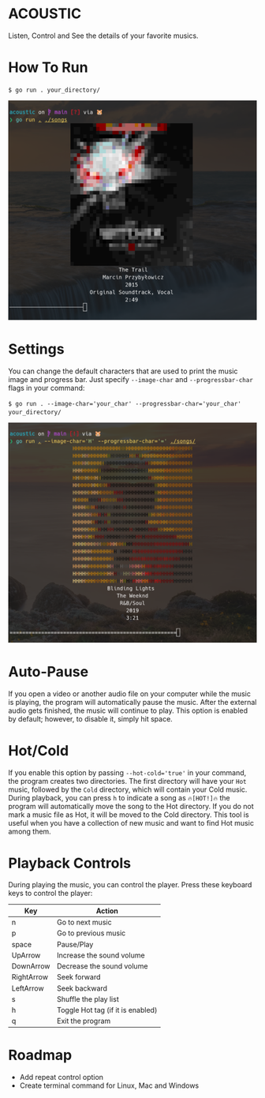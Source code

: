 # ACOUSTIC
Listen, Control and See the details of your favorite musics.

# How To Run
`$ go run . your_directory/`

![alt text](images/Screenshot%20from%202024-03-27%2002-37-23.png)

# Settings
You can change the default characters that are used to print the music image and progress bar. Just specify `--image-char` and `--progressbar-char` flags in your command:

`$ go run . --image-char='your_char' --progressbar-char='your_char' your_directory/`

![alt text](images/Screenshot%20from%202024-04-01%2010-53-43.png)

# Auto-Pause
If you open a video or another audio file on your computer while the music is playing, the program will automatically pause the music. After the external audio gets finished, the music will continue to play. This option is enabled by default; however, to disable it, simply hit space.

# Hot/Cold
If you enable this option by passing `--hot-cold='true'` in your command, the program creates two directories. The first directory will have your `Hot` music, followed by the `Cold` directory, which will contain your Cold music. During playback, you can press `h` to indicate a song as `🔥[HOT!]🔥` the program will automatically move the song to the Hot directory. If you do not mark a music file as Hot, it will be moved to the Cold directory. This tool is useful when you have a collection of new music and want to find Hot music among them.

# Playback Controls
During playing the music, you can control the player. Press these keyboard keys to control the player:

| Key         | Action                                      |
|-------------|---------------------------------------------|
| n           | Go to next music                            |
| p           | Go to previous music                        |
| space       | Pause/Play                                  |
| UpArrow     | Increase the sound volume                   |
| DownArrow   | Decrease the sound volume                   |
| RightArrow  | Seek forward                                |
| LeftArrow   | Seek backward                               |
| s           | Shuffle the play list                       |
| h           | Toggle Hot tag (if it is enabled)          |
| q           | Exit the program                            |

# Roadmap
- Add repeat control option
- Create terminal command for Linux, Mac and Windows